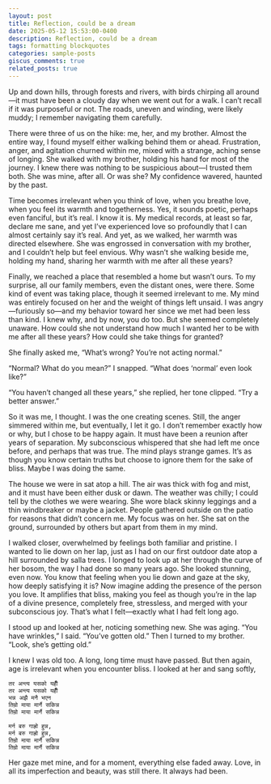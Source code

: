 ```yaml
---
layout: post
title: Reflection, could be a dream
date: 2025-05-12 15:53:00-0400
description: Reflection, could be a dream
tags: formatting blockquotes
categories: sample-posts
giscus_comments: true
related_posts: true
---
```


Up and down hills, through forests and rivers, with birds chirping all around—it must have been a cloudy day when we went out for a walk. I can’t recall if it was purposeful or not. The roads, uneven and winding, were likely muddy; I remember navigating them carefully.

There were three of us on the hike: me, her, and my brother. Almost the entire way, I found myself either walking behind them or ahead. Frustration, anger, and agitation churned within me, mixed with a strange, aching sense of longing. She walked with my brother, holding his hand for most of the journey. I knew there was nothing to be suspicious about—I trusted them both. She was mine, after all. Or was she? My confidence wavered, haunted by the past.

Time becomes irrelevant when you think of love, when you breathe love, when you feel its warmth and togetherness. Yes, it sounds poetic, perhaps even fanciful, but it’s real. I know it is. My medical records, at least so far, declare me sane, and yet I’ve experienced love so profoundly that I can almost certainly say it’s real. And yet, as we walked, her warmth was directed elsewhere. She was engrossed in conversation with my brother, and I couldn’t help but feel envious. Why wasn’t she walking beside me, holding my hand, sharing her warmth with me after all these years?

Finally, we reached a place that resembled a home but wasn’t ours. To my surprise, all our family members, even the distant ones, were there. Some kind of event was taking place, though it seemed irrelevant to me. My mind was entirely focused on her and the weight of things left unsaid. I was angry—furiously so—and my behavior toward her since we met had been less than kind. I knew why, and by now, you do too. But she seemed completely unaware. How could she not understand how much I wanted her to be with me after all these years? How could she take things for granted?

She finally asked me, “What’s wrong? You’re not acting normal.”

“Normal? What do you mean?” I snapped. “What does ‘normal’ even look like?”

“You haven’t changed all these years,” she replied, her tone clipped. “Try a better answer.”

So it was me, I thought. I was the one creating scenes. Still, the anger simmered within me, but eventually, I let it go. I don’t remember exactly how or why, but I chose to be happy again. It must have been a reunion after years of separation. My subconscious whispered that she had left me once before, and perhaps that was true. The mind plays strange games. It’s as though you know certain truths but choose to ignore them for the sake of bliss. Maybe I was doing the same.

The house we were in sat atop a hill. The air was thick with fog and mist, and it must have been either dusk or dawn. The weather was chilly; I could tell by the clothes we were wearing. She wore black skinny leggings and a thin windbreaker or maybe a jacket. People gathered outside on the patio for reasons that didn’t concern me. My focus was on her. She sat on the ground, surrounded by others but apart from them in my mind.

I walked closer, overwhelmed by feelings both familiar and pristine. I wanted to lie down on her lap, just as I had on our first outdoor date atop a hill surrounded by salla trees. I longed to look up at her through the curve of her bosom, the way I had done so many years ago. She looked stunning, even now. You know that feeling when you lie down and gaze at the sky, how deeply satisfying it is? Now imagine adding the presence of the person you love. It amplifies that bliss, making you feel as though you’re in the lap of a divine presence, completely free, stressless, and merged with your subconscious joy. That’s what I felt—exactly what I had felt long ago.

I stood up and looked at her, noticing something new. She was aging. “You have wrinkles,” I said. “You’ve gotten old.” Then I turned to my brother. “Look, she’s getting old.”

I knew I was old too. A long, long time must have passed. But then again, age is irrelevant when you encounter bliss. I looked at her and sang softly, 

```
तर अन्त्य यसको यहीँ
तर अन्त्य यसको यहीँ
भन्न अझै मनै भएन
तिम्रो माया मार्नै सकिन्न
तिम्रो माया मार्नै सकिन्न
 
मर्न बरु गाह्रो हुन्न,
मर्न बरु गाह्रो हुन्न,
तिम्रो माया मार्नै सकिन्न
तिम्रो माया मार्नै सकिन्न 
```

Her gaze met mine, and for a moment, everything else faded away. Love, in all its imperfection and beauty, was still there. It always had been.

<!-- prettier-ignore-end -->
